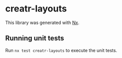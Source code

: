# creatr-layouts

This library was generated with [Nx](https://nx.dev).

## Running unit tests

Run `nx test creatr-layouts` to execute the unit tests.
